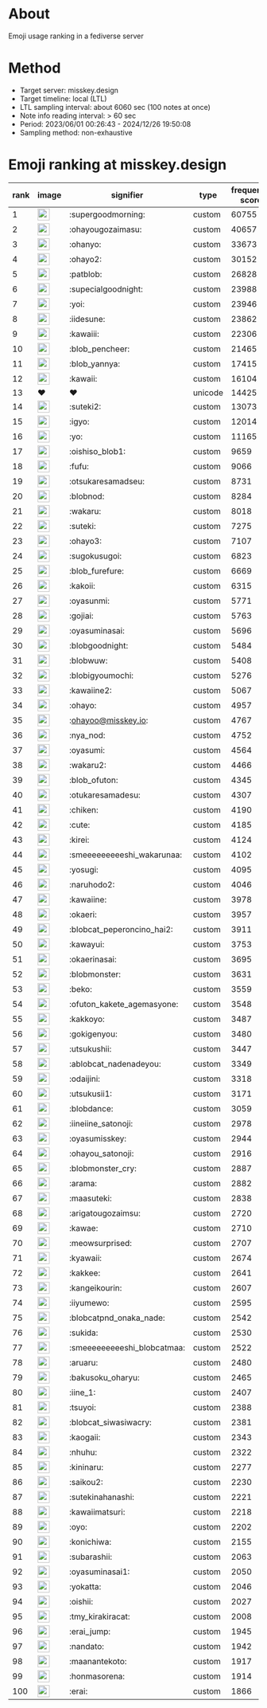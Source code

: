 # About
Emoji usage ranking in a fediverse server

# Method
- Target server: misskey.design
- Target timeline: local (LTL)
- LTL sampling interval: about 6060 sec (100 notes at once)
- Note info reading interval: > 60 sec
- Period: 2023/06/01 00:26:43 - 2024/12/26 19:50:08 
- Sampling method: non-exhaustive

# Emoji ranking at misskey.design

|rank|image|signifier|type|frequency score|
|----|----|----|----|----|
|1|<img height="24" src="https://misskey.design/emoji/supergoodmorning.webp">|:supergoodmorning:|custom|60755|
|2|<img height="24" src="https://misskey.design/emoji/ohayougozaimasu.webp">|:ohayougozaimasu:|custom|40657|
|3|<img height="24" src="https://misskey.design/emoji/ohanyo.webp">|:ohanyo:|custom|33673|
|4|<img height="24" src="https://misskey.design/emoji/ohayo2.webp">|:ohayo2:|custom|30152|
|5|<img height="24" src="https://misskey.design/emoji/patblob.webp">|:patblob:|custom|26828|
|6|<img height="24" src="https://misskey.design/emoji/supecialgoodnight.webp">|:supecialgoodnight:|custom|23988|
|7|<img height="24" src="https://misskey.design/emoji/yoi.webp">|:yoi:|custom|23946|
|8|<img height="24" src="https://misskey.design/emoji/iidesune.webp">|:iidesune:|custom|23862|
|9|<img height="24" src="https://misskey.design/emoji/kawaiii.webp">|:kawaiii:|custom|22306|
|10|<img height="24" src="https://misskey.design/emoji/blob_pencheer.webp">|:blob_pencheer:|custom|21465|
|11|<img height="24" src="https://misskey.design/emoji/blob_yannya.webp">|:blob_yannya:|custom|17415|
|12|<img height="24" src="https://misskey.design/emoji/kawaii.webp">|:kawaii:|custom|16104|
|13|❤|❤|unicode|14425|
|14|<img height="24" src="https://misskey.design/emoji/suteki2.webp">|:suteki2:|custom|13073|
|15|<img height="24" src="https://misskey.design/emoji/igyo.webp">|:igyo:|custom|12014|
|16|<img height="24" src="https://misskey.design/emoji/yo.webp">|:yo:|custom|11165|
|17|<img height="24" src="https://misskey.design/emoji/oishiso_blob1.webp">|:oishiso_blob1:|custom|9659|
|18|<img height="24" src="https://misskey.design/emoji/fufu.webp">|:fufu:|custom|9066|
|19|<img height="24" src="https://misskey.design/emoji/otsukaresamadseu.webp">|:otsukaresamadseu:|custom|8731|
|20|<img height="24" src="https://misskey.design/emoji/blobnod.webp">|:blobnod:|custom|8284|
|21|<img height="24" src="https://misskey.design/emoji/wakaru.webp">|:wakaru:|custom|8018|
|22|<img height="24" src="https://misskey.design/emoji/suteki.webp">|:suteki:|custom|7275|
|23|<img height="24" src="https://misskey.design/emoji/ohayo3.webp">|:ohayo3:|custom|7107|
|24|<img height="24" src="https://misskey.design/emoji/sugokusugoi.webp">|:sugokusugoi:|custom|6823|
|25|<img height="24" src="https://misskey.design/emoji/blob_furefure.webp">|:blob_furefure:|custom|6669|
|26|<img height="24" src="https://misskey.design/emoji/kakoii.webp">|:kakoii:|custom|6315|
|27|<img height="24" src="https://misskey.design/emoji/oyasunmi.webp">|:oyasunmi:|custom|5771|
|28|<img height="24" src="https://misskey.design/emoji/gojiai.webp">|:gojiai:|custom|5763|
|29|<img height="24" src="https://misskey.design/emoji/oyasuminasai.webp">|:oyasuminasai:|custom|5696|
|30|<img height="24" src="https://misskey.design/emoji/blobgoodnight.webp">|:blobgoodnight:|custom|5484|
|31|<img height="24" src="https://misskey.design/emoji/blobwuw.webp">|:blobwuw:|custom|5408|
|32|<img height="24" src="https://misskey.design/emoji/blobigyoumochi.webp">|:blobigyoumochi:|custom|5276|
|33|<img height="24" src="https://misskey.design/emoji/kawaiine2.webp">|:kawaiine2:|custom|5067|
|34|<img height="24" src="https://misskey.design/emoji/ohayo.webp">|:ohayo:|custom|4957|
|35|<img height="24" src="https://misskey.design/emoji/ohayoo.webp">|:ohayoo@misskey.io:|custom|4767|
|36|<img height="24" src="https://misskey.design/emoji/nya_nod.webp">|:nya_nod:|custom|4752|
|37|<img height="24" src="https://misskey.design/emoji/oyasumi.webp">|:oyasumi:|custom|4564|
|38|<img height="24" src="https://misskey.design/emoji/wakaru2.webp">|:wakaru2:|custom|4466|
|39|<img height="24" src="https://misskey.design/emoji/blob_ofuton.webp">|:blob_ofuton:|custom|4345|
|40|<img height="24" src="https://misskey.design/emoji/otukaresamadesu.webp">|:otukaresamadesu:|custom|4307|
|41|<img height="24" src="https://misskey.design/emoji/chiken.webp">|:chiken:|custom|4190|
|42|<img height="24" src="https://misskey.design/emoji/cute.webp">|:cute:|custom|4185|
|43|<img height="24" src="https://misskey.design/emoji/kirei.webp">|:kirei:|custom|4124|
|44|<img height="24" src="https://misskey.design/emoji/smeeeeeeeeeshi_wakarunaa.webp">|:smeeeeeeeeeshi_wakarunaa:|custom|4102|
|45|<img height="24" src="https://misskey.design/emoji/yosugi.webp">|:yosugi:|custom|4095|
|46|<img height="24" src="https://misskey.design/emoji/naruhodo2.webp">|:naruhodo2:|custom|4046|
|47|<img height="24" src="https://misskey.design/emoji/kawaiine.webp">|:kawaiine:|custom|3978|
|48|<img height="24" src="https://misskey.design/emoji/okaeri.webp">|:okaeri:|custom|3957|
|49|<img height="24" src="https://misskey.design/emoji/blobcat_peperoncino_hai2.webp">|:blobcat_peperoncino_hai2:|custom|3911|
|50|<img height="24" src="https://misskey.design/emoji/kawayui.webp">|:kawayui:|custom|3753|
|51|<img height="24" src="https://misskey.design/emoji/okaerinasai.webp">|:okaerinasai:|custom|3695|
|52|<img height="24" src="https://misskey.design/emoji/blobmonster.webp">|:blobmonster:|custom|3631|
|53|<img height="24" src="https://misskey.design/emoji/beko.webp">|:beko:|custom|3559|
|54|<img height="24" src="https://misskey.design/emoji/ofuton_kakete_agemasyone.webp">|:ofuton_kakete_agemasyone:|custom|3548|
|55|<img height="24" src="https://misskey.design/emoji/kakkoyo.webp">|:kakkoyo:|custom|3487|
|56|<img height="24" src="https://misskey.design/emoji/gokigenyou.webp">|:gokigenyou:|custom|3480|
|57|<img height="24" src="https://misskey.design/emoji/utsukushii.webp">|:utsukushii:|custom|3447|
|58|<img height="24" src="https://misskey.design/emoji/ablobcat_nadenadeyou.webp">|:ablobcat_nadenadeyou:|custom|3349|
|59|<img height="24" src="https://misskey.design/emoji/odaijini.webp">|:odaijini:|custom|3318|
|60|<img height="24" src="https://misskey.design/emoji/utsukusii1.webp">|:utsukusii1:|custom|3171|
|61|<img height="24" src="https://misskey.design/emoji/blobdance.webp">|:blobdance:|custom|3059|
|62|<img height="24" src="https://misskey.design/emoji/iineiine_satonoji.webp">|:iineiine_satonoji:|custom|2978|
|63|<img height="24" src="https://misskey.design/emoji/oyasumisskey.webp">|:oyasumisskey:|custom|2944|
|64|<img height="24" src="https://misskey.design/emoji/ohayou_satonoji.webp">|:ohayou_satonoji:|custom|2916|
|65|<img height="24" src="https://misskey.design/emoji/blobmonster_cry.webp">|:blobmonster_cry:|custom|2887|
|66|<img height="24" src="https://misskey.design/emoji/arama.webp">|:arama:|custom|2882|
|67|<img height="24" src="https://misskey.design/emoji/maasuteki.webp">|:maasuteki:|custom|2838|
|68|<img height="24" src="https://misskey.design/emoji/arigatougozaimsu.webp">|:arigatougozaimsu:|custom|2720|
|69|<img height="24" src="https://misskey.design/emoji/kawae.webp">|:kawae:|custom|2710|
|70|<img height="24" src="https://misskey.design/emoji/meowsurprised.webp">|:meowsurprised:|custom|2707|
|71|<img height="24" src="https://misskey.design/emoji/kyawaii.webp">|:kyawaii:|custom|2674|
|72|<img height="24" src="https://misskey.design/emoji/kakkee.webp">|:kakkee:|custom|2641|
|73|<img height="24" src="https://misskey.design/emoji/kangeikourin.webp">|:kangeikourin:|custom|2607|
|74|<img height="24" src="https://misskey.design/emoji/iiyumewo.webp">|:iiyumewo:|custom|2595|
|75|<img height="24" src="https://misskey.design/emoji/blobcatpnd_onaka_nade.webp">|:blobcatpnd_onaka_nade:|custom|2542|
|76|<img height="24" src="https://misskey.design/emoji/sukida.webp">|:sukida:|custom|2530|
|77|<img height="24" src="https://misskey.design/emoji/smeeeeeeeeeshi_blobcatmaa.webp">|:smeeeeeeeeeshi_blobcatmaa:|custom|2522|
|78|<img height="24" src="https://misskey.design/emoji/aruaru.webp">|:aruaru:|custom|2480|
|79|<img height="24" src="https://misskey.design/emoji/bakusoku_oharyu.webp">|:bakusoku_oharyu:|custom|2465|
|80|<img height="24" src="https://misskey.design/emoji/iine_1.webp">|:iine_1:|custom|2407|
|81|<img height="24" src="https://misskey.design/emoji/tsuyoi.webp">|:tsuyoi:|custom|2388|
|82|<img height="24" src="https://misskey.design/emoji/blobcat_siwasiwacry.webp">|:blobcat_siwasiwacry:|custom|2381|
|83|<img height="24" src="https://misskey.design/emoji/kaogaii.webp">|:kaogaii:|custom|2343|
|84|<img height="24" src="https://misskey.design/emoji/nhuhu.webp">|:nhuhu:|custom|2322|
|85|<img height="24" src="https://misskey.design/emoji/kininaru.webp">|:kininaru:|custom|2277|
|86|<img height="24" src="https://misskey.design/emoji/saikou2.webp">|:saikou2:|custom|2230|
|87|<img height="24" src="https://misskey.design/emoji/sutekinahanashi.webp">|:sutekinahanashi:|custom|2221|
|88|<img height="24" src="https://misskey.design/emoji/kawaiimatsuri.webp">|:kawaiimatsuri:|custom|2218|
|89|<img height="24" src="https://misskey.design/emoji/oyo.webp">|:oyo:|custom|2202|
|90|<img height="24" src="https://misskey.design/emoji/konichiwa.webp">|:konichiwa:|custom|2155|
|91|<img height="24" src="https://misskey.design/emoji/subarashii.webp">|:subarashii:|custom|2063|
|92|<img height="24" src="https://misskey.design/emoji/oyasuminasai1.webp">|:oyasuminasai1:|custom|2050|
|93|<img height="24" src="https://misskey.design/emoji/yokatta.webp">|:yokatta:|custom|2046|
|94|<img height="24" src="https://misskey.design/emoji/oishii.webp">|:oishii:|custom|2027|
|95|<img height="24" src="https://misskey.design/emoji/tmy_kirakiracat.webp">|:tmy_kirakiracat:|custom|2008|
|96|<img height="24" src="https://misskey.design/emoji/erai_jump.webp">|:erai_jump:|custom|1945|
|97|<img height="24" src="https://misskey.design/emoji/nandato.webp">|:nandato:|custom|1942|
|98|<img height="24" src="https://misskey.design/emoji/maanantekoto.webp">|:maanantekoto:|custom|1917|
|99|<img height="24" src="https://misskey.design/emoji/honmasorena.webp">|:honmasorena:|custom|1914|
|100|<img height="24" src="https://misskey.design/emoji/erai.webp">|:erai:|custom|1866|
